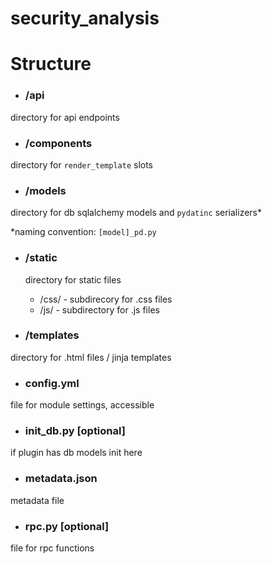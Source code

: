 # security_analysis

# Structure
* ### /api
directory for api endpoints
* ### /components
directory for `render_template` slots
* ### /models
directory for db sqlalchemy models and `pydatinc` serializers* 

*naming convention: `[model]_pd.py`

* ### /static
  directory for static files
  * /css/ - subdirecory for .css files
  * /js/ - subdirectory for .js files

* ### /templates
directory for .html files / jinja templates

* ### config.yml
file for module settings, accessible 

* ### init_db.py [optional]
if plugin has db models init here

* ### metadata.json
metadata file

* ### rpc.py [optional]
file for rpc functions

